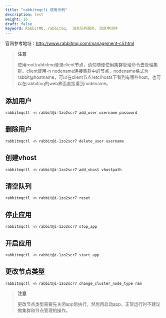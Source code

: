 ```yaml
---
title: "rabbitmqcli 使用示例"
description: test
weight: 16
draft: false
keyword: RabbitMQ, rabbitmq,  消息队列服务, 消息中间件
---
```


官网参考地址：http://www.rabbitmq.com/management-cli.html

> **注意**
>
>使用root/rabbitmq登录client节点，请勿随便使用集群管理命令去管理集群。client使用-n nodename连接集群中的节点，nodename格式为rabbit@hostname，可以在client节点/etc/hosts下看到有哪些host，也可以在rabbitmq的web界面直接看到nodename。

## 添加用户

```
rabbitmqctl -n rabbit@i-1zo2scr7 add_user username password
```

## 删除用户

```
rabbitmqctl -n rabbit@i-1zo2scr7 delete_user username
```

## 创建vhost

```
rabbitmqctl -n rabbit@i-1zo2scr7 add_vhost vhostpath
```

## 清空队列

```
rabbitmqctl -n rabbit@i-1zo2scr7 reset
```

## 停止应用

```
rabbitmqctl -n rabbit@i-1zo2scr7 stop_app
```

## 开启应用

```
rabbitmqctl -n rabbit@i-1zo2scr7 start_app
```

## 更改节点类型

```
rabbitmqctl -n rabbit@i-1zo2scr7 change_cluster_node_type ram
```

> **注意**
>
>更改节点类型需要先关闭app后执行，然后再启动app，正常运行时不建议做集群和节点管理的操作。

